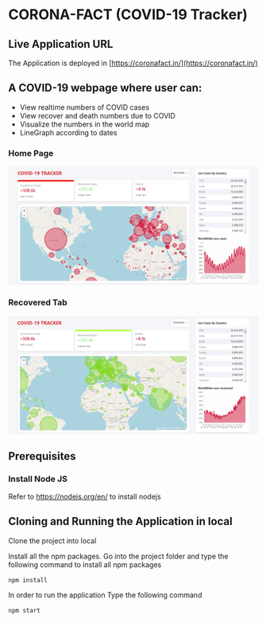 # CORONA-FACT (COVID-19 Tracker)

## Live Application URL

The Application is deployed in [https://coronafact.in/](https://coronafact.in/)

## A COVID-19 webpage where user can:

- View realtime numbers of COVID cases
- View recover and death numbers due to COVID
- Visualize the numbers in the world map
- LineGraph according to dates

### Home Page

![Home Page](images/covid-19-total.png)

### Recovered Tab

![Recovered Tab](images/covid-19-recovered.png)

## Prerequisites

### Install Node JS

Refer to https://nodejs.org/en/ to install nodejs

## Cloning and Running the Application in local

Clone the project into local

Install all the npm packages. Go into the project folder and type the following command to install all npm packages

```bash
npm install
```

In order to run the application Type the following command

```bash
npm start
```